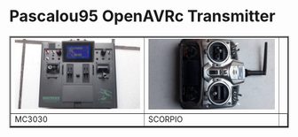 # Pascalou95 OpenAVRc Transmitter

<table border="2">
<tr>
<td><img src="https://github.com/Ingwie/OpenAVRc_Hw/blob/V3/User's%20OpenAVRc%20Transmitters/Pascalou95/MC3030.jpg" border="0"/></td>
<td><img src="https://github.com/Ingwie/OpenAVRc_Hw/blob/V3/User's%20OpenAVRc%20Transmitters/Pascalou95/SCORPIO.jpg" border="0"/></td>
</tr>
<tr>
<td>MC3030</td><td>SCORPIO</td><td>
</tr>
</table>
